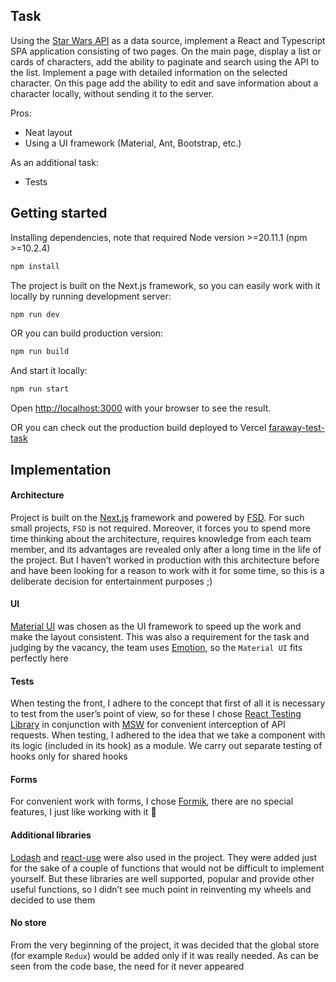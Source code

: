 ## Task

Using the [Star Wars API](https://swapi.dev/) as a data source, implement a React and Typescript SPA application consisting of two pages.
On the main page, display a list or cards of characters, add the ability to paginate and search using the API to the list.
Implement a page with detailed information on the selected character. On this page add the ability to edit and save information about a character locally, without sending it to the server.

Pros:
+ Neat layout
+ Using a UI framework (Material, Ant, Bootstrap, etc.)
  
As an additional task:
+ Tests

## Getting started

Installing dependencies, note that required Node version >=20.11.1 (npm >=10.2.4)

```bash
npm install
```

The project is built on the Next.js framework, so you can easily work with it locally by running development server:

```bash
npm run dev
```

OR you can build production version:

```bash
npm run build
```

And start it locally:

```bash
npm run start
```

Open [http://localhost:3000](http://localhost:3000) with your browser to see the result.

OR you can check out the production build deployed to Vercel [faraway-test-task](https://faraway-test-task.vercel.app/)

## Implementation

#### Architecture

Project is built on the [Next.js](https://nextjs.org/docs) framework and powered by [FSD](https://feature-sliced.design/docs/get-started/overview).
For such small projects, `FSD` is not required. Moreover, it forces you to spend more time thinking about the architecture,
requires knowledge from each team member, and its advantages are revealed only after a long time in the life of the project.
But I haven’t worked in production with this architecture before and have been looking for a reason to work with it for some time,
so this is a deliberate decision for entertainment purposes ;)

#### UI

[Material UI](https://mui.com/material-ui/getting-started/) was chosen as the UI framework to speed up the work and make the layout consistent. This was also a requirement for the task and judging by the vacancy,
the team uses [Emotion](https://emotion.sh/docs/introduction), so the `Material UI` fits perfectly here

#### Tests

When testing the front, I adhere to the concept that first of all it is necessary to test from the user’s point of view, so for these I chose [React Testing Library](https://testing-library.com/docs/react-testing-library/intro/) in
conjunction with [MSW](https://mswjs.io/) for convenient interception of API requests. When testing, I adhered to the idea that we take a component with its logic (included in its hook)
as a module. We carry out separate testing of hooks only for shared hooks

#### Forms

For convenient work with forms, I chose [Formik](https://formik.org/docs/overview), there are no special features, I just like working with it 🙂

#### Additional libraries

[Lodash](https://lodash.com/docs/4.17.15) and [react-use](https://github.com/streamich/react-use) were also used in the project. They were added just for the sake of a couple of functions that would not be  difficult to implement yourself.
But these libraries are well supported, popular and provide other useful functions, so I didn’t see much point in reinventing my wheels and decided to use them

#### No store

From the very beginning of the project, it was decided that the global store (for example `Redux`) would be added only if it was really needed. As can be seen from the code base, the need for it never appeared
